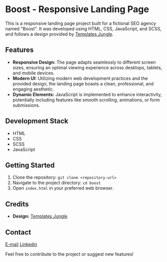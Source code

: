 # Boost - Responsive Landing Page

This is a responsive landing page project built for a fictional SEO agency named "Boost". It was developed using HTML, CSS, JavaScript, and SCSS, and follows a design provided by [Templates Jungle](https://templatesjungle.gumroad.com/l/boost-seo-agency-figma-website-template).

## Features

*   **Responsive Design:**  The page adapts seamlessly to different screen sizes, ensuring an optimal viewing experience across desktops, tablets, and mobile devices.
*   **Modern UI:**  Utilizing modern web development practices and the provided design, the landing page boasts a clean, professional, and engaging aesthetic.
*   **Dynamic Elements:** JavaScript is implemented to enhance interactivity, potentially including features like smooth scrolling, animations, or form submissions.

## Development Stack

*   HTML
*   CSS
*   SCSS
*   JavaScript

## Getting Started

1.  Clone the repository:  `git clone <repository-url>`
2.  Navigate to the project directory:  `cd boost`
3.  Open `index.html` in your preferred web browser.

## Credits

*   **Design:** [Templates Jungle](https://templatesjungle.gumroad.com/l/boost-seo-agency-figma-website-template)

## Contact

[E-mail](zeeshanmujtaba17@gmail.com)
[Linkedin](https://www.linkedin.com/in/zeeshan-webdev/)

Feel free to contribute to the project or suggest new features! 
